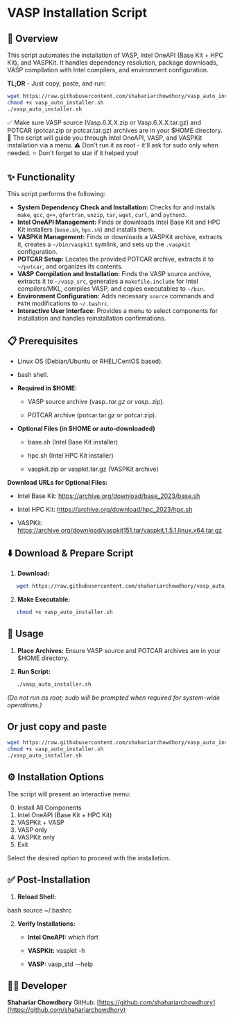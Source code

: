 # VASP Installation Script

## 🚀 Overview

This script automates the installation of VASP, Intel OneAPI (Base Kit + HPC Kit), and VASPKit. It handles dependency resolution, package downloads, VASP compilation with Intel compilers, and environment configuration.

**TL;DR** - Just copy, paste, and run:

```bash
wget https://raw.githubusercontent.com/shahariarchowdhory/vasp_auto_installer/refs/heads/main/vasp_auto_installer.sh -O vasp_auto_installer.sh
chmod +x vasp_auto_installer.sh
./vasp_auto_installer.sh
```

✅ Make sure VASP source (Vasp.6.X.X.zip or Vasp.6.X.X.tar.gz) and POTCAR (potcar.zip or potcar.tar.gz) archives are in your $HOME directory.
🧠 The script will guide you through Intel OneAPI, VASP, and VASPKit installation via a menu.
⚠️ Don't run it as root - it'll ask for sudo only when needed.
⭐ Don't forget to star if it helped you!

## ✨ Functionality

This script performs the following:

* **System Dependency Check and Installation:** Checks for and installs `make`, `gcc`, `g++`, `gfortran`, `unzip`, `tar`, `wget`, `curl`, and `python3`.
* **Intel OneAPI Management:** Finds or downloads Intel Base Kit and HPC Kit installers (`base.sh`, `hpc.sh`) and installs them.
* **VASPKit Management:** Finds or downloads a VASPKit archive, extracts it, creates a `~/bin/vaspkit` symlink, and sets up the `.vaspkit` configuration.
* **POTCAR Setup:** Locates the provided POTCAR archive, extracts it to `~/potcar`, and organizes its contents.
* **VASP Compilation and Installation:** Finds the VASP source archive, extracts it to `~/vasp_src`, generates a `makefile.include` for Intel compilers/MKL, compiles VASP, and copies executables to `~/bin`.
* **Environment Configuration:** Adds necessary `source` commands and `PATH` modifications to `~/.bashrc`.
* **Interactive User Interface:** Provides a menu to select components for installation and handles reinstallation confirmations.

## 📋 Prerequisites

* Linux OS (Debian/Ubuntu or RHEL/CentOS based).

* bash shell.

* **Required in $HOME:**

  * VASP source archive (vasp.*.tar.gz or vasp.*.zip).

  * POTCAR archive (potcar.tar.gz or potcar.zip).

* **Optional Files (in $HOME or auto-downloaded)**

  * base.sh (Intel Base Kit installer)

  * hpc.sh (Intel HPC Kit installer)

  * vaspkit.zip or vaspkit.tar.gz (VASPKit archive)

**Download URLs for Optional Files:**

* Intel Base Kit: https://archive.org/download/base_2023/base.sh

* Intel HPC Kit: https://archive.org/download/hpc_2023/hpc.sh

* VASPKit: https://archive.org/download/vaspkit151.tar/vaspkit.1.5.1.linux.x64.tar.gz

## ⬇️ Download & Prepare Script

1. **Download:**

   
```bash
   wget https://raw.githubusercontent.com/shahariarchowdhory/vasp_auto_installer/refs/heads/main/vasp_auto_installer.sh -O vasp_auto_installer.sh
```

2. **Make Executable:**

   
```bash
   chmod +x vasp_auto_installer.sh
```
## 🚀 Usage

1. **Place Archives:** Ensure VASP source and POTCAR archives are in your $HOME directory.

2. **Run Script:**

   
```bash
   ./vasp_auto_installer.sh
```

   *(Do not run as root; sudo will be prompted when required for system-wide operations.)*

 ## Or just copy and paste

   ```bash
   wget https://raw.githubusercontent.com/shahariarchowdhory/vasp_auto_installer/refs/heads/main/vasp_auto_installer.sh -O vasp_auto_installer.sh
   chmod +x vasp_auto_installer.sh
   ./vasp_auto_installer.sh
   ```
  


## ⚙️ Installation Options

The script will present an interactive menu:

0) Install All Components
1) Intel OneAPI (Base Kit + HPC Kit)
2) VASPKit + VASP
3) VASP only
4) VASPKit only
5) Exit

Select the desired option to proceed with the installation.

## ✅ Post-Installation

1. **Reload Shell:**

   
bash
   source ~/.bashrc


2. **Verify Installations:**

   * **Intel OneAPI:** which ifort

   * **VASPKit:** vaspkit -h

   * **VASP:** vasp_std --help

## 👨‍💻 Developer

**Shahariar Chowdhory**
GitHub: [https://github.com/shahariarchowdhory](https://github.com/shahariarchowdhory)
